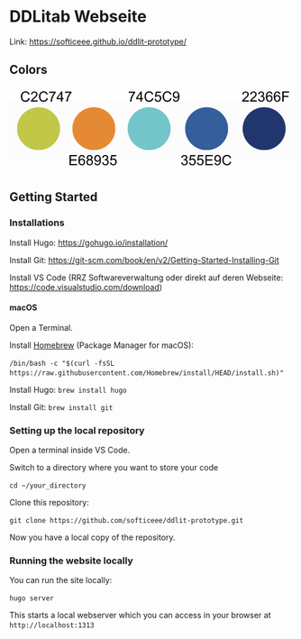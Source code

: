 # DDLitab Webseite

Link: https://softiceee.github.io/ddlit-prototype/

## Colors

![Colors](static/meta/colors.png)

## Getting Started

### Installations

Install Hugo: https://gohugo.io/installation/

Install Git: https://git-scm.com/book/en/v2/Getting-Started-Installing-Git

Install VS Code (RRZ Softwareverwaltung oder direkt auf deren Webseite: https://code.visualstudio.com/download)

#### macOS

Open a Terminal.

Install [Homebrew](https://brew.sh/) (Package Manager for macOS):

```/bin/bash -c "$(curl -fsSL https://raw.githubusercontent.com/Homebrew/install/HEAD/install.sh)"```

Install Hugo: `brew install hugo`

Install Git: `brew install git`

### Setting up the local repository

Open a terminal inside VS Code.

Switch to a directory where you want to store your code

```cd ~/your_directory```

Clone this repository:

```git clone https://github.com/softiceee/ddlit-prototype.git```

Now you have a local copy of the repository.

### Running the website locally

You can run the site locally:

```hugo server```

This starts a local webserver which you can access in your browser at `http://localhost:1313`